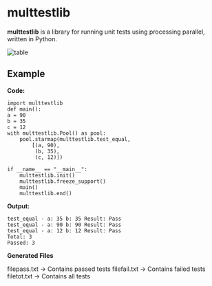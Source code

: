  # multtestlib

**multtestlib** is a library for running unit tests using processing parallel, written in Python.

![table](https://user-images.githubusercontent.com/16055876/222324613-78df26fa-1cf5-48ce-b8e8-4018d6a2224c.png)

## Example

**Code:**

    import multtestlib  
    def main():
    a = 90  
    b = 35  
    c = 12
    with multtestlib.Pool() as pool:
	    pool.starmap(multtestlib.test_equal,
		    [(a, 90),
    		 (b, 35),  
    		 (c, 12)])
    		 
    if __name__ == "__main__":  
        multtestlib.init()  
        multtestlib.freeze_support()  
        main()  
        multtestlib.end()

**Output:**

    test_equal - a: 35 b: 35 Result: Pass
    test_equal - a: 90 b: 90 Result: Pass
    test_equal - a: 12 b: 12 Result: Pass
    Total: 3
    Passed: 3

**Generated Files**

filepass.txt -> Contains passed tests
filefail.txt -> Contains failed tests
filetot.txt -> Contains all tests
